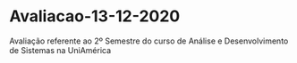 # Avaliacao-13-12-2020
Avaliação referente ao 2º Semestre do curso de Análise e Desenvolvimento de Sistemas na UniAmérica
